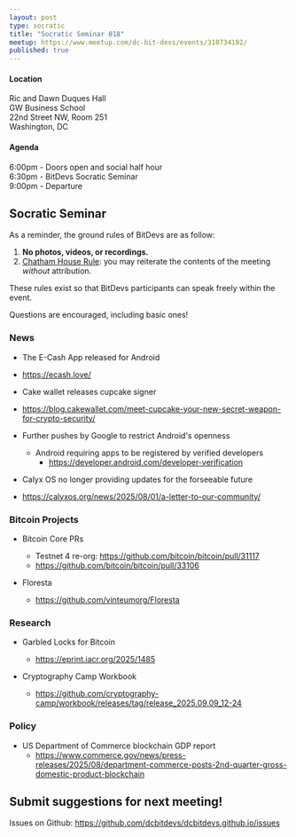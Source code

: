 ```yaml
---
layout: post
type: socratic
title: "Socratic Seminar 018"
meetup: https://www.meetup.com/dc-bit-devs/events/310734192/
published: true
---
```

#### Location

Ric and Dawn Duques Hall<br>
GW Business School<br>
22nd Street NW, Room 251<br>
Washington, DC

#### Agenda

6:00pm - Doors open and social half hour<br>
6:30pm - BitDevs Socratic Seminar<br>
9:00pm - Departure

## Socratic Seminar

As a reminder, the ground rules of BitDevs are as follow:

1. **No photos, videos, or recordings.**
2. [Chatham House Rule](https://en.wikipedia.org/wiki/Chatham_House_Rule): you may
   reiterate the contents of the meeting *without* attribution.

These rules exist so that BitDevs participants can speak freely
within the event.

Questions are encouraged, including basic ones!

### News

- The E-Cash App released for Android
 - <https://ecash.love/>

- Cake wallet releases cupcake signer
 - <https://blog.cakewallet.com/meet-cupcake-your-new-secret-weapon-for-crypto-security/>

- Further pushes by Google to restrict Android's openness
  - Android requiring apps to be registered by verified developers
    - <https://developer.android.com/developer-verification>

- Calyx OS no longer providing updates for the forseeable future
 - <https://calyxos.org/news/2025/08/01/a-letter-to-our-community/>

### Bitcoin Projects

- Bitcoin Core PRs
  - Testnet 4 re-org: <https://github.com/bitcoin/bitcoin/pull/31117>
  - <https://github.com/bitcoin/bitcoin/pull/33106>

- Floresta
  - <https://github.com/vinteumorg/Floresta>

### Research

- Garbled Locks for Bitcoin
  - <https://eprint.iacr.org/2025/1485>

- Cryptography Camp Workbook
  - <https://github.com/cryptography-camp/workbook/releases/tag/release_2025.09.09_12-24>

### Policy

- US Department of Commerce blockchain GDP report
  - <https://www.commerce.gov/news/press-releases/2025/08/department-commerce-posts-2nd-quarter-gross-domestic-product-blockchain>

## Submit suggestions for next meeting!

Issues on Github: <https://github.com/dcbitdevs/dcbitdevs.github.io/issues>
